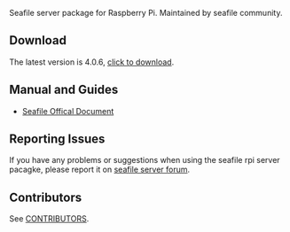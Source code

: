 Seafile server package for Raspberry Pi. Maintained by seafile community.

## Download

The latest version is 4.0.6, [click to download](https://github.com/haiwen/seafile-rpi/releases/download/v4.0.6/seafile-server_4.0.6_pi.tar.gz).

## Manual and Guides

- [Seafile Offical Document](http://manual.seafile.com/deploy/using_sqlite.html)

## Reporting Issues

If you have any problems or suggestions when using the seafile rpi server pacagke, please report it on [seafile server forum](https://forum.seafile-server.org/).

## Contributors

See [CONTRIBUTORS](CONTRIBUTORS).
